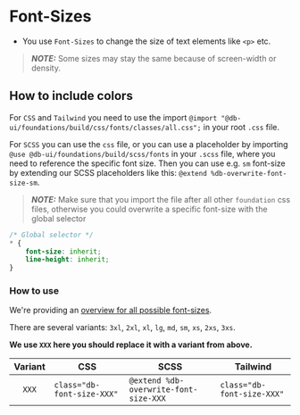 # Font-Sizes

-   You use `Font-Sizes` to change the size of text elements like `<p>` etc.

> **_NOTE:_** Some sizes may stay the same because of screen-width or density.

## How to include colors

For `CSS` and `Tailwind` you need to use the import `@import "@db-ui/foundations/build/css/fonts/classes/all.css";` in your root `.css` file.

For `SCSS` you can use the `css` file, or you can use a placeholder by importing `@use @db-ui/foundations/build/scss/fonts` in your `.scss` file, where you need to reference the specific font size.
Then you can use e.g. `sm` font-size by extending our SCSS placeholders like this: `@extend %db-overwrite-font-size-sm`.

> **_NOTE:_** Make sure that you import the file after all other `foundation` css files, otherwise you could overwrite a specific font-size with the global selector

```css
/* Global selector */
* {
	font-size: inherit;
	line-height: inherit;
}
```

### How to use

We're providing an [overview for all possible font-sizes](./overview).

There are several variants: `3xl`, `2xl`, `xl`, `lg`, `md`, `sm`, `xs`, `2xs`, `3xs`.

**We use `XXX` here you should replace it with a variant from above.**

| Variant | CSS                        | SCSS                                  | Tailwind                   |
| :-----: | -------------------------- | ------------------------------------- | -------------------------- |
|  `XXX`  | `class="db-font-size-XXX"` | `@extend %db-overwrite-font-size-XXX` | `class="db-font-size-XXX"` |
